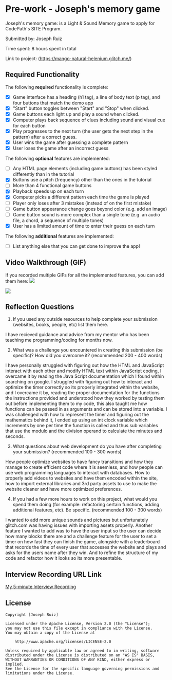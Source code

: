 # Pre-work - Joseph's memory game

Joseph's memory game: is a Light & Sound Memory game to apply for CodePath's SITE Program. 

Submitted by: Joseph Ruiz

Time spent: 8 hours spent in total

Link to project: (https://mango-natural-helenium.glitch.me/)

## Required Functionality

The following **required** functionality is complete:

* [x] Game interface has a heading (h1 tag), a line of body text (p tag), and four buttons that match the demo app
* [x] "Start" button toggles between "Start" and "Stop" when clicked. 
* [x] Game buttons each light up and play a sound when clicked. 
* [x] Computer plays back sequence of clues including sound and visual cue for each button
* [x] Play progresses to the next turn (the user gets the next step in the pattern) after a correct guess. 
* [x] User wins the game after guessing a complete pattern
* [x] User loses the game after an incorrect guess

The following **optional** features are implemented:

* [ ] Any HTML page elements (including game buttons) has been styled differently than in the tutorial
* [x] Buttons use a pitch (frequency) other than the ones in the tutorial
* [ ] More than 4 functional game buttons
* [x] Playback speeds up on each turn
* [x] Computer picks a different pattern each time the game is played
* [ ] Player only loses after 3 mistakes (instead of on the first mistake)
* [ ] Game button appearance change goes beyond color (e.g. add an image)
* [ ] Game button sound is more complex than a single tone (e.g. an audio file, a chord, a sequence of multiple tones)
* [x] User has a limited amount of time to enter their guess on each turn

The following **additional** features are implemented:

- [ ] List anything else that you can get done to improve the app!

## Video Walkthrough (GIF)

If you recorded multiple GIFs for all the implemented features, you can add them here:
![](https://cdn.glitch.global/dd105f18-9760-4ec1-9f94-ef7162c8e584/Project_gif.gif?v=1648779040319)

![](https://cdn.glitch.global/dd105f18-9760-4ec1-9f94-ef7162c8e584/Project_gif2.gif?v=1648779062378)

## Reflection Questions
1. If you used any outside resources to help complete your submission (websites, books, people, etc) list them here. 

I have recieved guidance and advice from my mentor who has been teaching me programming/coding for months now.

2. What was a challenge you encountered in creating this submission (be specific)? How did you overcome it? (recommended 200 - 400 words) 

I have personally struggled with figuring out how the HTML and JavaScript interact with each other and modify HTML text within JavaScript coding, I overcame it by reading the Java Script documentation which I found within searching on google. I struggled with figuring out how to interact and optimize the timer correctly so its properly integrated within the website, and I overcame it by, reading the proper documentation for the functions the instructions provided and understood how they worked by testing them out before implementing them to my code, this also taught me how functions can be passed in as arguments and can be stored into a variable. I was challenged with how to represent the timer and figuring out the mathematics behind it, I ended up using an int clock variable which increments by one per time the function is called and thus sub  variables that use the modulo and the division operand to calculate the minutes and seconds.

3. What questions about web development do you have after completing your submission? (recommended 100 - 300 words) 

How people optimize websites to have fancy transitions and how they manage to create efficient code where it is seemless, and how people can use web programming languages to interact with databases. How to properly add videos to websites and have them encoded within the site, how to import external libraries and 3rd party assets to use to make the website cleaner and have more optimized preferences. 

4. If you had a few more hours to work on this project, what would you spend them doing (for example: refactoring certain functions, adding additional features, etc). Be specific. (recommended 100 - 300 words) 

I wanted to add more unique sounds and pictures but unfortunately glitch.com was having issues with importing assets properly. Another feature I wanted to add was to have the user input so the user can decide how many blocks there are and a challenge feature for the user to set a timer on how fast they can finish the game, alongside with a leaderboard that records the time of every user that accesses the website and plays and asks for the users name after they win. And to refine the structure of my code and refactor how it looks so its more presentable.



## Interview Recording URL Link

[My 5-minute Interview Recording](your-link-here)


## License

    Copyright [Joseph Ruiz]

    Licensed under the Apache License, Version 2.0 (the "License");
    you may not use this file except in compliance with the License.
    You may obtain a copy of the License at

        http://www.apache.org/licenses/LICENSE-2.0

    Unless required by applicable law or agreed to in writing, software
    distributed under the License is distributed on an "AS IS" BASIS,
    WITHOUT WARRANTIES OR CONDITIONS OF ANY KIND, either express or implied.
    See the License for the specific language governing permissions and
    limitations under the License.
